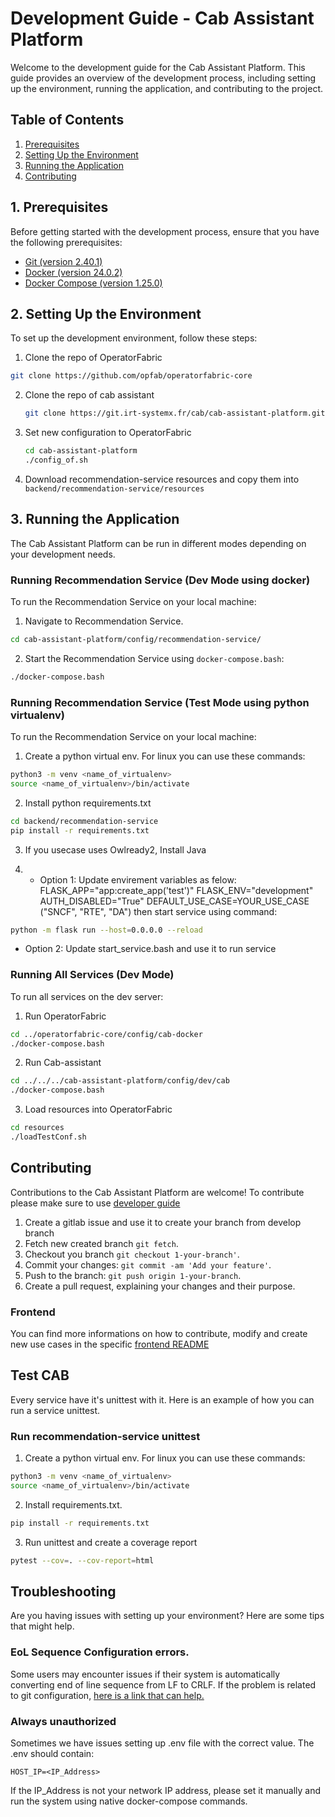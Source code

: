 # Development Guide - Cab Assistant Platform

Welcome to the development guide for the Cab Assistant Platform. This guide provides an overview of the development process, including setting up the environment, running the application, and contributing to the project.

## Table of Contents

1. [Prerequisites](#prerequisites)
2. [Setting Up the Environment](#setting-up-the-environment)
3. [Running the Application](#running-the-application)
4. [Contributing](#contributing)

## 1. Prerequisites<a name="prerequisites"></a>

Before getting started with the development process, ensure that you have the following prerequisites:

- [Git (version 2.40.1)](https://git-scm.com/)
- [Docker (version 24.0.2)](https://www.docker.com/)
- [Docker Compose (version 1.25.0)](https://www.docker.com/) 

## 2. Setting Up the Environment<a name="setting-up-the-environment"></a>

To set up the development environment, follow these steps:

1. Clone the repo of OperatorFabric
  ```sh
  git clone https://github.com/opfab/operatorfabric-core
  ```

2. Clone the repo of cab assistant
   ```sh
   git clone https://git.irt-systemx.fr/cab/cab-assistant-platform.git
   ```

3. Set new configuration to OperatorFabric
   ```sh
   cd cab-assistant-platform
   ./config_of.sh
   ```

4. Download recommendation-service resources and copy them into `backend/recommendation-service/resources`


## 3. Running the Application<a name="running-the-application"></a>

The Cab Assistant Platform can be run in different modes depending on your development needs.

### Running Recommendation Service (Dev Mode using docker)

To run the Recommendation Service on your local machine:

1. Navigate to Recommendation Service.
```sh
cd cab-assistant-platform/config/recommendation-service/

```

2. Start the Recommendation Service using `docker-compose.bash`:

```sh
./docker-compose.bash

```

### Running Recommendation Service (Test Mode using python virtualenv)

To run the Recommendation Service on your local machine:

1. Create a python virtual env. For linux you can use these commands:

```sh
python3 -m venv <name_of_virtualenv>
source <name_of_virtualenv>/bin/activate
```

2. Install python requirements.txt

```sh
cd backend/recommendation-service
pip install -r requirements.txt
```

3. If you usecase uses Owlready2, Install Java

4. 
   * Option 1:
      Update envirement variables as felow:
         FLASK_APP="app:create_app('test')"
         FLASK_ENV="development"
         AUTH_DISABLED="True"
         DEFAULT_USE_CASE=YOUR_USE_CASE ("SNCF", "RTE", "DA")
      then start service using command:
```sh
python -m flask run --host=0.0.0.0 --reload
```

   * Option 2:
      Update start_service.bash and use it to run service

### Running All Services (Dev Mode)

To run all services on the dev server:

1. Run OperatorFabric
```sh
cd ../operatorfabric-core/config/cab-docker
./docker-compose.bash
```

2. Run Cab-assistant
```sh
cd ../../../cab-assistant-platform/config/dev/cab
./docker-compose.bash
```

3. Load resources into OperatorFabric
```sh
cd resources
./loadTestConf.sh
```

## Contributing

Contributions to the Cab Assistant Platform are welcome! To contribute please make sure to use [developer guide](docs/developer-guide.md)

1. Create a gitlab issue and use it to create your branch from develop branch
2. Fetch new created branch `git fetch`.
3. Checkout you branch `git checkout 1-your-branch'`.
4. Commit your changes: `git commit -am 'Add your feature'`.
5. Push to the branch: `git push origin 1-your-branch`.
6. Create a pull request, explaining your changes and their purpose.

### Frontend

You can find more informations on how to contribute, modify and create new use cases in the specific [frontend README](../frontend/README.md)


## Test CAB

Every service have it's unittest with it. Here is an example of how you can run a service unittest.

### Run recommendation-service unittest

1. Create a python virtual env. For linux you can use these commands:

```sh
python3 -m venv <name_of_virtualenv>
source <name_of_virtualenv>/bin/activate
```

2. Install requirements.txt.

```sh
pip install -r requirements.txt
```

3. Run unittest and create a coverage report

```sh
pytest --cov=. --cov-report=html
```


## Troubleshooting

Are you having issues with setting up your environment? Here are some tips that might help.

### EoL Sequence Configuration errors.

Some users may encounter issues if their system is automatically converting end of line sequence from LF to CRLF.
If the problem is related to git configuration, [here is a link that can help. ](https://medium.com/@csmunuku/windows-and-linux-eol-sequence-configure-vs-code-and-git-37be98ef71df)


### Always unauthorized

Sometimes we have issues setting up .env file with the correct value.
The .env should contain:

```env
HOST_IP=<IP_Address>
```

If the IP_Address is not your network IP address, please set it manually and run the system using native docker-compose commands.